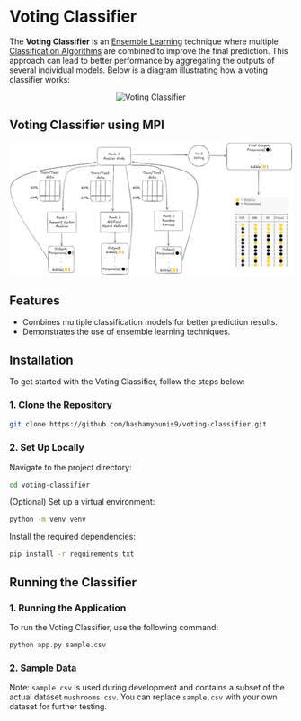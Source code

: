 
# Voting Classifier

The **Voting Classifier** is an [Ensemble Learning](https://en.wikipedia.org/wiki/Ensemble_learning) technique where multiple [Classification Algorithms](https://datascientest.com/en/classification-algorithms-definition-and-main-models) are combined to improve the final prediction. This approach can lead to better performance by aggregating the outputs of several individual models. Below is a diagram illustrating how a voting classifier works:

<p align="center">
  <img src="https://miro.medium.com/v2/resize:fit:640/format:webp/1*MX_lPIE0bcFrFytg2KAksg.png" alt="Voting Classifier" />
</p>

## Voting Classifier using MPI

<p align="center">
  <img src="architecture.jpeg" />
</p>

## Features
- Combines multiple classification models for better prediction results.
- Demonstrates the use of ensemble learning techniques.

## Installation

To get started with the Voting Classifier, follow the steps below:

### 1. Clone the Repository
```bash
git clone https://github.com/hashamyounis9/voting-classifier.git
```

### 2. Set Up Locally

Navigate to the project directory:
```bash
cd voting-classifier
```

(Optional) Set up a virtual environment:
```bash
python -m venv venv
```

Install the required dependencies:
```bash
pip install -r requirements.txt
```

## Running the Classifier

### 1. Running the Application
To run the Voting Classifier, use the following command:

```bash
python app.py sample.csv
```

### 2. Sample Data

Note: `sample.csv` is used during development and contains a subset of the actual dataset `mushrooms.csv`. You can replace `sample.csv` with your own dataset for further testing.
